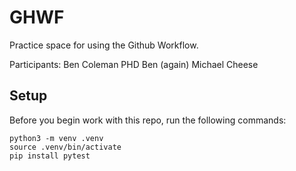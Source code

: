 
# GHWF

Practice space for using the Github Workflow.

Participants:
Ben Coleman PHD
Ben (again)
Michael Cheese

## Setup

Before you begin work with this repo, run the following commands:

```
python3 -m venv .venv
source .venv/bin/activate
pip install pytest
```
